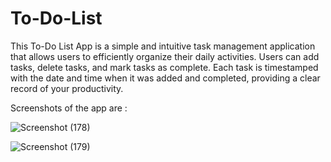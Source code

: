 # To-Do-List

This To-Do List App is a simple and intuitive task management application that allows users to efficiently organize their daily activities. Users can add tasks, delete tasks, and mark tasks as complete. Each task is timestamped with the date and time when it was added and completed, providing a clear record of your productivity.

Screenshots of the app are :

![Screenshot (178)](https://github.com/user-attachments/assets/c973ea63-153d-4c55-a215-8dbc41909cf8)


![Screenshot (179)](https://github.com/user-attachments/assets/9c45a611-a19e-49e6-a6b6-b041ebe42bfc)
